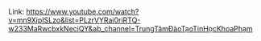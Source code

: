 Link: https://www.youtube.com/watch?v=mn9XipISLzo&list=PLzrVYRai0riRTQ-w233MaRwcbxkNeciQY&ab_channel=TrungTâmĐàoTạoTinHọcKhoaPhạm
